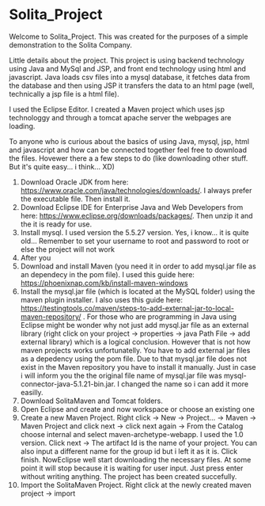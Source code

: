 # Solita_Project
 
Welcome to Solita_Project. This was created for the purposes of a simple demonstration to the Solita Company.

Little details about the project.
This project is using backend technology using Java and MySql and JSP, and front end technology using html and javascript.
Java loads csv files into a mysql database, it fetches data from the database and then using JSP it transfers the data to an html page (well, technically a jsp file is a html file).

I used the Eclipse Editor. I created a Maven project which uses jsp technologgy and through a tomcat apache server the webpages are loading.

To anyone who is curious about the basics of using Java, mysql, jsp, html and javascript and how can be connected together feel free to download the files.
Hovewer there a a few steps to do (like downloading other stuff. But it's quite easy... i think... XD)

1) Download Oracle JDK from here: https://www.oracle.com/java/technologies/downloads/. I always prefer the executable file. Then install it.
2) Download Eclipse IDE for Enterprise Java and Web Developers from here: https://www.eclipse.org/downloads/packages/. Then unzip it and the it is ready for use.
3) Install mysql. I used version the 5.5.27 version. Yes, i know... it is quite old... Remember to set your username to root and password to root or else the project will not work
4) After you 
5) Download and install Maven (you need it in order to add mysql.jar file as an dependecy in the pom file). I used this guide here: https://phoenixnap.com/kb/install-maven-windows
6) Install the mysql.jar file (which is located at the MySQL folder) using the maven plugin installer. I also uses this guide here: https://testingtools.co/maven/steps-to-add-external-jar-to-local-maven-repository/ . For those who are programming in Java using Eclipse might be wonder why not just add mysql.jar file as an external library (right click on your project -> properties -> java Path File -> add external library) which is a logical conclusion. However that is not how maven projects works unfortunatelly. You have to add external jar files as a depedency using the pom file. Due to that mysql.jar file does not exist in the Maven repository you have to install it manually. Just in case i will inform you the the original file name of mysql.jar file was mysql-connector-java-5.1.21-bin.jar. I changed the name so i can add it more easilly.
7) Download SolitaMaven and Tomcat folders. 
8) Open Eclipse and create and now workspace or choose an existing one
9) Create a new Maven Project. Right click -> New -> Project... -> Maven -> Maven Project and click next -> click next again -> From the Catalog choose internal and select maven-archetype-webapp. I used the 1.0 version. Click next -> The artifact Id is the name of your project. You can also input a different name for the group id but i left it as it is. Click finish. NowEclipse well start downloading the necessary files. At some point it will stop because it is waiting for user input. Just press enter without writing anything. The project has been created succefully.
10) Import the SolitaMaven Project. Right click at the newly created maven project -> import
